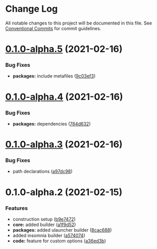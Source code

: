 # Change Log

All notable changes to this project will be documented in this file.
See [Conventional Commits](https://conventionalcommits.org) for commit guidelines.

# [0.1.0-alpha.5](https://github.com/hiukky/zort/compare/v0.1.0-alpha.4...v0.1.0-alpha.5) (2021-02-16)


### Bug Fixes

* **packages:** include metafiles ([9c03ef3](https://github.com/hiukky/zort/commit/9c03ef39d47382a29b55e52d531b76870d4bdd90))





# [0.1.0-alpha.4](https://github.com/hiukky/zort/compare/v0.1.0-alpha.3...v0.1.0-alpha.4) (2021-02-16)


### Bug Fixes

* **packages:** dependencies ([784d632](https://github.com/hiukky/zort/commit/784d632edac5ed2698cfefee438cdef491c94d42))





# [0.1.0-alpha.3](https://github.com/hiukky/zort/compare/v0.1.0-alpha.2...v0.1.0-alpha.3) (2021-02-16)


### Bug Fixes

*  path declarations ([a97dc98](https://github.com/hiukky/zort/commit/a97dc98a5b0749c209ef0693b2aba6d2b52a6e90))





# 0.1.0-alpha.2 (2021-02-15)


### Features

* construction setup ([b9e7472](https://github.com/hiukky/zort/commit/b9e74727678ce2c872266504b9b35325bf491236))
* **core:** added builder ([a1f9d52](https://github.com/hiukky/zort/commit/a1f9d52046eabcfc67df9ad1bff327ece25a90a0))
* **packages:** added ulauncher builder ([8cac688](https://github.com/hiukky/zort/commit/8cac688374251432a4249bcfc53276d4cace3f51))
* added insomnia builder ([a574074](https://github.com/hiukky/zort/commit/a5740748ebfba659b21783e2bdae00e939b98621))
* **code:** feature for custom options ([a36ed3b](https://github.com/hiukky/zort/commit/a36ed3b584c19667be1f0fdeb770ea04eeeac30f))
